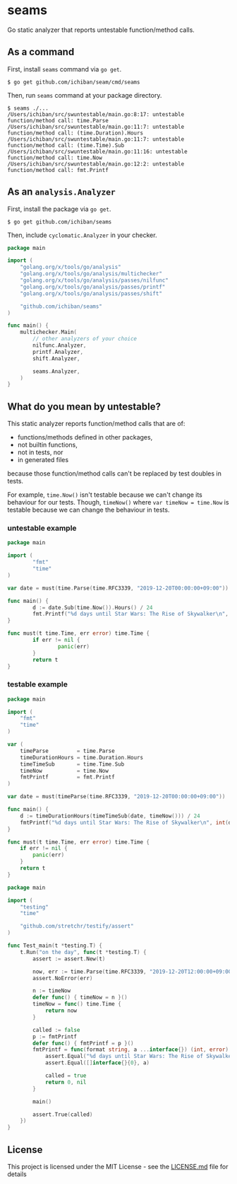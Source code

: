 # seams

Go static analyzer that reports untestable function/method calls.

## As a command

First, install `seams` command via `go get`.

```shellsession
$ go get github.com/ichiban/seam/cmd/seams
```

Then, run `seams` command at your package directory.

```shellsession
$ seams ./...
/Users/ichiban/src/swuntestable/main.go:8:17: untestable function/method call: time.Parse
/Users/ichiban/src/swuntestable/main.go:11:7: untestable function/method call: (time.Duration).Hours
/Users/ichiban/src/swuntestable/main.go:11:7: untestable function/method call: (time.Time).Sub
/Users/ichiban/src/swuntestable/main.go:11:16: untestable function/method call: time.Now
/Users/ichiban/src/swuntestable/main.go:12:2: untestable function/method call: fmt.Printf
```

## As an `analysis.Analyzer`

First, install the package via `go get`.

```shellsession
$ go get github.com/ichiban/seams
```

Then, include `cyclomatic.Analyzer` in your checker.

```go
package main

import (
	"golang.org/x/tools/go/analysis"
	"golang.org/x/tools/go/analysis/multichecker"
	"golang.org/x/tools/go/analysis/passes/nilfunc"
	"golang.org/x/tools/go/analysis/passes/printf"
	"golang.org/x/tools/go/analysis/passes/shift"

	"github.com/ichiban/seams"
)

func main() {
	multichecker.Main(
		// other analyzers of your choice
		nilfunc.Analyzer,
		printf.Analyzer,
		shift.Analyzer,

		seams.Analyzer,
	)
}
```

## What do you mean by untestable?

This static analyzer reports function/method calls that are of:

- functions/methods defined in other packages,
- not builtin functions,
- not in tests, nor
- in generated files

because those function/method calls can't be replaced by test doubles in tests.

For example, `time.Now()` isn't testable because we can't change its behaviour for our tests.
Though, `timeNow()` where `var timeNow = time.Now` is testable because we can change the behaviour in tests.

### untestable example

```go
package main

import (
        "fmt"
        "time"
)

var date = must(time.Parse(time.RFC3339, "2019-12-20T00:00:00+09:00"))

func main() {
        d := date.Sub(time.Now()).Hours() / 24
        fmt.Printf("%d days until Star Wars: The Rise of Skywalker\n", int(d))
}

func must(t time.Time, err error) time.Time {
        if err != nil {
                panic(err)
        }
        return t
}
```

### testable example

```go
package main

import (
    "fmt"
    "time"
)

var (
    timeParse         = time.Parse
    timeDurationHours = time.Duration.Hours
    timeTimeSub       = time.Time.Sub
    timeNow           = time.Now
    fmtPrintf         = fmt.Printf
)

var date = must(timeParse(time.RFC3339, "2019-12-20T00:00:00+09:00"))

func main() {
    d := timeDurationHours(timeTimeSub(date, timeNow())) / 24
    fmtPrintf("%d days until Star Wars: The Rise of Skywalker\n", int(d))
}

func must(t time.Time, err error) time.Time {
    if err != nil {
        panic(err)
    }
    return t
}
```

```go
package main

import (
    "testing"
    "time"

    "github.com/stretchr/testify/assert"
)

func Test_main(t *testing.T) {
    t.Run("on the day", func(t *testing.T) {
        assert := assert.New(t)

        now, err := time.Parse(time.RFC3339, "2019-12-20T12:00:00+09:00")
        assert.NoError(err)

        n := timeNow
        defer func() { timeNow = n }()
        timeNow = func() time.Time {
            return now
        }

        called := false
        p := fmtPrintf
        defer func() { fmtPrintf = p }()
        fmtPrintf = func(format string, a ...interface{}) (int, error) {
            assert.Equal("%d days until Star Wars: The Rise of Skywalker\n", format)
            assert.Equal([]interface{}{0}, a)

            called = true
            return 0, nil
        }

        main()

        assert.True(called)
    })
}
```

## License

This project is licensed under the MIT License - see the [LICENSE.md](LICENSE.md) file for details
